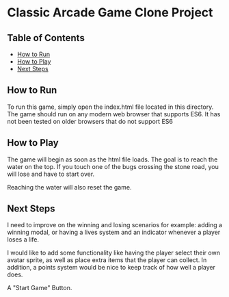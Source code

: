 # Classic Arcade Game Clone Project

## Table of Contents

- [How to Run](#How-to-Run)
- [How to Play](#How-to-Play)
- [Next Steps](#Next-Steps)

## How to Run

To run this game, simply open the index.html file located in this directory. The game should run on any modern web browser that supports ES6. It has not been tested on older browsers that do not support ES6

## How to Play

The game will begin as soon as the html file loads. The goal is to reach the water on the top. If you touch one of the bugs crossing the stone road, you will lose and have to start over.

Reaching the water will also reset the game.

## Next Steps

I need to improve on the winning and losing scenarios for example: adding a winning modal, or having a lives system and an indicator whenever a player loses a life.

I would like to add some functionality like having the player select their own avatar sprite, as well as place extra items that the player can collect. In addition, a points system would be nice to keep track of how well a player does.

A "Start Game" Button.
